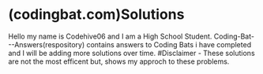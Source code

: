 # (codingbat.com)Solutions
Hello my name is Codehive06 and I am a High School Student. Coding-Bat---Answers(respository) contains answers to Coding Bats i have completed and I will be adding more solutions over time.
#Disclaimer - These solutions are not the most efficent but, shows my approch to these problems.  
